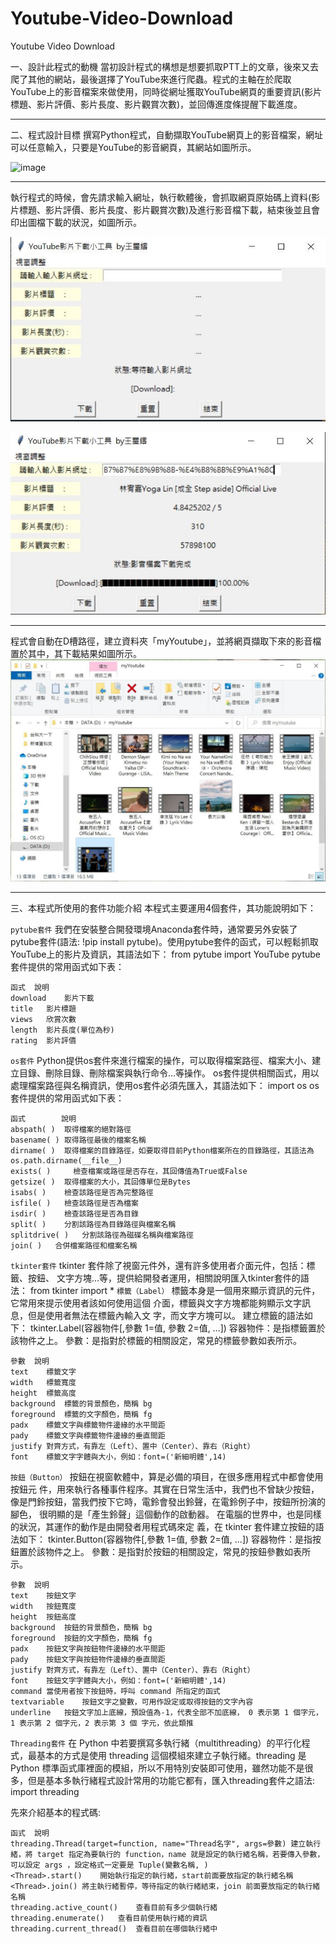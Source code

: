 # Youtube-Video-Download
Youtube Video Download


一、設計此程式的動機
當初設計程式的構想是想要抓取PTT上的文章，後來又去爬了其他的網站，最後選擇了YouTube來進行爬蟲。程式的主軸在於爬取YouTube上的影音檔案來做使用，同時從網址獲取YouTube網頁的重要資訊(影片標題、影片評價、影片長度、影片觀賞次數)，並回傳進度條提醒下載進度。
* * *

二、程式設計目標
撰寫Python程式，自動擷取YouTube網頁上的影音檔案，網址可以任意輸入，只要是YouTube的影音網頁，其網站如圖所示。

![image](https://github.com/azhu-wang/Youtube-Video-Download/blob/main/1.jpg)
***
執行程式的時候，會先請求輸入網址，執行軟體後，會抓取網頁原始碼上資料(影片標題、影片評價、影片長度、影片觀賞次數)及進行影音檔下載，結束後並且會印出圖檔下載的狀況，如圖所示。

![image](2.jpg)

![image](3.jpg)
***

程式會自動在D槽路徑，建立資料夾「myYoutube」，並將網頁擷取下來的影音檔置於其中，其下載結果如圖所示。
![image](4.jpg)
* * *
三、本程式所使用的套件功能介紹
本程式主要運用4個套件，其功能說明如下：

`pytube套件`
我們在安裝整合開發環境Anaconda套件時，通常要另外安裝了pytube套件(語法: !pip install pytube)。使用pytube套件的函式，可以輕鬆抓取YouTube上的影片及資訊，其語法如下：
from pytube import YouTube
pytube套件提供的常用函式如下表：
```
函式	說明
download	影片下載
title	影片標題
views	欣賞次數
length	影片長度(單位為秒)
rating	影片評價
```
`os套件`
Python提供os套件來進行檔案的操作，可以取得檔案路徑、檔案大小、建立目錄、刪除目錄、刪除檔案與執行命令…等操作。
os套件提供相關函式，用以處理檔案路徑與名稱資訊，使用os套件必須先匯入，其語法如下：
import os
os套件提供的常用函式如下表：
```
函式	      說明
abspath( )	取得檔案的絕對路徑
basename( )	取得路徑最後的檔案名稱
dirname( )	取得檔案的目錄路徑，如要取得目前Python檔案所在的目錄路徑，其語法為os.path.dirname(__file__)
exists( )	  檢查檔案或路徑是否存在，其回傳值為True或False
getsize( )	取得檔案的大小，其回傳單位是Bytes
isabs( )	檢查該路徑是否為完整路徑
isfile( )	檢查該路徑是否為檔案
isdir( )	檢查該路徑是否為目錄
split( )	分割該路徑為目錄路徑與檔案名稱
splitdrive( )	分割該路徑為磁碟名稱與檔案路徑
join( )	  合併檔案路徑和檔案名稱
```
`tkinter套件`
tkinter 套件除了視窗元件外，還有許多使用者介面元件，包括：標籤、按鈕、 文字方塊…等，提供給開發者運用，相關說明匯入tkinter套件的語法：
from tkinter import *
`標籤（Label）` 標籤本身是一個用來顯示資訊的元件，它常用來提示使用者該如何使用這個 介面，標籤與文字方塊都能夠顯示文字訊息，但是使用者無法在標籤內輸入文 字，而文字方塊可以。 建立標籤的語法如下： 
tkinter.Label(容器物件[,參數 1=值, 參數 2=值, …]) 
容器物件：是指標籤置於該物件之上。 
參數：是指對於標籤的相關設定，常見的標籤參數如表所示。
```
參數	說明
text	標籤文字
width	標籤寬度
height	標籤高度
background	標籤的背景顏色，簡稱 bg
foreground	標籤的文字顏色，簡稱 fg
padx	標籤文字與標籤物件邊緣的水平間距
pady	標籤文字與標籤物件邊緣的垂直間距
justify	對齊方式，有靠左（Left）、置中（Center）、靠右（Right）
font	標籤文字字體與大小，例如：font=('新細明體',14)
```
`按鈕（Button）` 按鈕在視窗軟體中，算是必備的項目，在很多應用程式中都會使用按鈕元 件，用來執行各種事件程序。其實在日常生活中，我們也不曾缺少按鈕，像是門鈴按鈕，當我們按下它時，電鈴會發出鈴聲，在電鈴例子中，按鈕所扮演的腳色， 很明顯的是「產生鈴聲」這個動作的啟動器。 在電腦的世界中，也是同樣的狀況，其運作的動作是由開發者用程式碼來定 義，在 tkinter 套件建立按鈕的語法如下：
tkinter.Button(容器物件[,參數 1=值, 參數 2=值, …])
容器物件：是指按鈕置於該物件之上。 
參數：是指對於按鈕的相關設定，常見的按鈕參數如表所示。
```
參數	說明
text	按鈕文字
width	按鈕寬度
height	按鈕高度
background	按鈕的背景顏色，簡稱 bg
foreground	按鈕的文字顏色，簡稱 fg
padx	按鈕文字與按鈕物件邊緣的水平間距
pady	按鈕文字與按鈕物件邊緣的垂直間距
justify	對齊方式，有靠左（Left）、置中（Center）、靠右（Right）
font	按鈕文字字體與大小，例如：font=('新細明體',14)
command	當使用者按下按鈕時，呼叫 command 所指定的函式
textvariable	按鈕文字之變數，可用作設定或取得按鈕的文字內容
underline	按鈕文字加上底線，預設值為-1，代表全部不加底線， 0 表示第 1 個字元，1 表示第 2 個字元，2 表示第 3 個 字元，依此類推
```

`Threading套件`
在 Python 中若要撰寫多執行緒（multithreading）的平行化程式，最基本的方式是使用 threading 這個模組來建立子執行緒。threading 是 Python 標準函式庫裡面的模組，所以不用特別安裝即可使用，雖然功能不是很多，但是基本多執行緒程式設計常用的功能它都有，匯入threading套件之語法:
import threading


先來介紹基本的程式碼:
```
函式	說明
threading.Thread(target=function, name="Thread名字", args=參數)	建立執行緒，將 target 指定為要執行的 function，name 就是設定的執行緒名稱，若要傳入參數，可以設定 args ，設定格式一定要是 Tuple(變數名稱, )
<Thread>.start()	開始執行指定的執行緒，start前面要放指定的執行緒名稱
<Thread>.join()	將主執行緒暫停，等待指定的執行緒結束，join 前面要放指定的執行緒名稱
threading.active_count()	查看目前有多少個執行緒
threading.enumerate()	查看目前使用執行緒的資訊
threading.current_thread()	查看目前在哪個執行緒中
```
